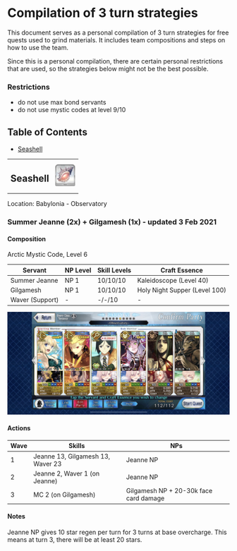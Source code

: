 # Compilation of 3 turn strategies

This document serves as a personal compilation of 3 turn strategies for free quests used to grind materials. It includes team compositions and steps on how to use the team. 

Since this is a personal compilation, there are certain personal restrictions that are used, so the strategies below might not be the best possible.

### Restrictions

- do not use max bond servants
- do not use mystic codes at level 9/10

## Table of Contents

- [Seashell](#seashell)

<a name="seashell">
	<table><tr><td valign="middle"><h2>Seashell</h2></td><td valign="middle"><img src="./icons/Seashell.png" height="50px"/></td></tr></table>
</a>

Location: Babylonia - Observatory

### Summer Jeanne (2x) + Gilgamesh (1x) - updated 3 Feb 2021

#### Composition

Arctic Mystic Code, Level 6

| Servant         | NP Level | Skill Levels | Craft Essence                 |
| --------------- | -------- | ------------ | ----------------------------- |
| Summer Jeanne   | NP 1     | 10/10/10     | Kaleidoscope (Level 40)       |
| Gilgamesh       | NP 1     | 10/10/10     | Holy Night Supper (Level 100) |
| Waver (Support) | -        | -/-/10       | -                             |

<img src="./comps/observatory.jpeg"/>

#### Actions

| Wave | Skills                            | NPs                                    |
| ---- | --------------------------------- | -------------------------------------- |
| 1    | Jeanne 13, Gilgamesh 13, Waver 23 | Jeanne NP                              |
| 2    | Jeanne 2, Waver 1 (on Jeanne)     | Jeanne NP                              |
| 3    | MC 2 (on Gilgamesh)               | Gilgamesh NP + 20-30k face card damage |

#### Notes

Jeanne NP gives 10 star regen per turn for 3 turns at base overcharge. This means at turn 3, there will be at least 20 stars.